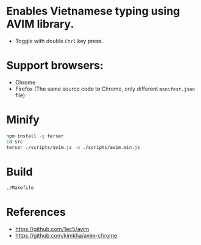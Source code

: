 # Enables Vietnamese typing using AVIM library.

- Toggle with double `Ctrl` key press.

# Support browsers:

- Chrome
- Firefox (The same source code to Chrome, only different `manifest.json` file)

# Minify

```sh
npm install -g terser
cd src
terser ./scripts/avim.js -o ./scripts/avim.min.js
```

# Build

```sh
./Makefile
```

# References

- https://github.com/1ec5/avim
- https://github.com/kimkha/avim-chrome
